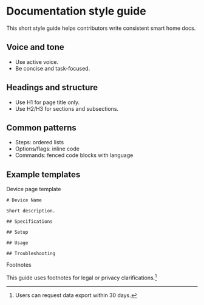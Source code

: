 # Documentation style guide

This short style guide helps contributors write consistent smart home docs.

## Voice and tone

- Use active voice.
- Be concise and task-focused.

## Headings and structure

- Use H1 for page title only.
- Use H2/H3 for sections and subsections.

## Common patterns

- Steps: ordered lists
- Options/flags: inline code
- Commands: fenced code blocks with language

## Example templates

Device page template

```
# Device Name

Short description.

## Specifications

## Setup

## Usage

## Troubleshooting
```

Footnotes

This guide uses footnotes for legal or privacy clarifications.[^1]

[^1]: Users can request data export within 30 days.

